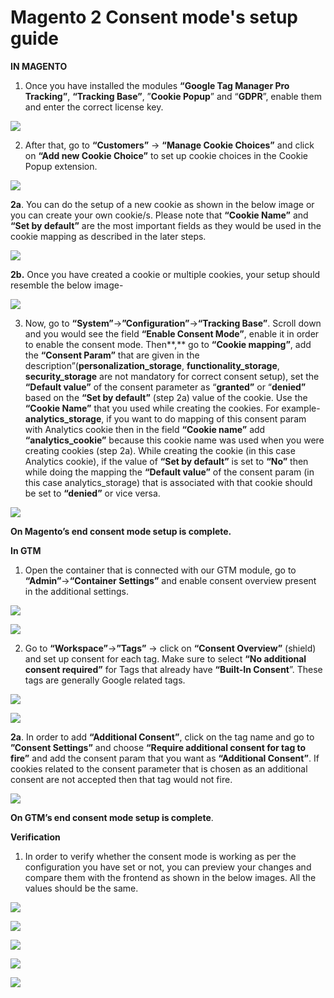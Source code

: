 # Magento 2 Consent mode's setup guide

**IN MAGENTO**

1. Once you have installed the modules **“Google Tag Manager Pro Tracking”**, **“Tracking Base”**, ”**Cookie Popup**” and “**GDPR**”, enable them and enter the correct license key.

![](<../../.gitbook/assets/0 (1).png>)

2. After that, go to **“Customers”** -> **“Manage Cookie Choices”** and click on **“Add new Cookie Choice”** to set up cookie choices in the Cookie Popup extension.

![](<../../.gitbook/assets/1 (9).png>)



**2a**. You can do the setup of a new cookie as shown in the below image or you can create your own cookie/s. Please note that **“Cookie Name”** and **“Set by default”** are the most important fields as they would be used in the cookie mapping as described in the later steps.

![](<../../.gitbook/assets/2 (5).png>)

**2b.** Once you have created a cookie or multiple cookies, your setup should resemble the below image-

![](<../../.gitbook/assets/3 (5).png>)

3. Now, go to **“System”**->**”Configuration”**->**“Tracking Base”**. Scroll down and you would see the field **“Enable Consent Mode”**, enable it in order to enable the consent mode. Then**,** go to **“Cookie mapping”**, add the **“Consent Param”** that are given in the description”(**personalization\_storage**, **functionality\_storage**, **security\_storage** are not mandatory for correct consent setup), set the **“Default value”** of the consent parameter as “**granted”** or “**denied”** based on the **“Set by default”** (step 2a) value of the cookie. Use the **“Cookie Name”** that you used while creating the cookies. For example- **analytics\_storage**, if you want to do mapping of this consent param with Analytics cookie then in the field **“Cookie name”** add **“analytics\_cookie”** because this cookie name was used when you were creating cookies (step 2a). While creating the cookie (in this case Analytics cookie), if the value of **“Set by default”** is set to **“No”** then while doing the mapping the **“Default value”** of the consent param (in this case analytics\_storage) that is associated with that cookie should be set to **“denied”** or vice versa.

![](<../../.gitbook/assets/4 (4).png>)

**On Magento’s end consent mode setup is complete.**

**In GTM**

1. Open the container that is connected with our GTM module, go to **“Admin”**->**“Container Settings”** and enable consent overview present in the additional settings.

![](<../../.gitbook/assets/5 (2).png>)

![](<../../.gitbook/assets/6 (1).png>)

2. Go to **“Workspace”**->**”Tags”** -> click on **“Consent Overview”** (shield) and set up consent for each tag. Make sure to select **“No additional consent required”** for Tags that already have **“Built-In Consent**”. These tags are generally Google related tags.

![](<../../.gitbook/assets/7 (1).png>)

![](<../../.gitbook/assets/8 (1).png>)

**2a**. In order to add **“Additional Consent”**, click on the tag name and go to **”Consent Settings”** and choose **“Require additional consent for tag to fire”** and add the consent param that you want as **“Additional Consent”**. If cookies related to the consent parameter that is chosen as an additional consent are not accepted then that tag would not fire.

![](<../../.gitbook/assets/9 (1).png>)

**On GTM’s end consent mode setup is complete**.

**Verification**

1. In order to verify whether the consent mode is working as per the configuration you have set or not, you can preview your changes and compare them with the frontend as shown in the below images. All the values should be the same.

![](<../../.gitbook/assets/10 (1).png>)

![](<../../.gitbook/assets/11 (1).png>)

![](<../../.gitbook/assets/12 (1).png>)

![](<../../.gitbook/assets/13 (1).png>)

![](<../../.gitbook/assets/14 (1).png>)
